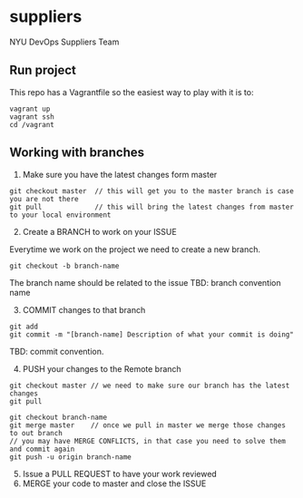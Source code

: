 # suppliers
NYU DevOps Suppliers Team

## Run project

This repo has a Vagrantfile so the easiest way to play with it is to:


```
vagrant up
vagrant ssh
cd /vagrant
```

## Working with branches

1. Make sure you have the latest changes form master

```
git checkout master  // this will get you to the master branch is case you are not there
git pull             // this will bring the latest changes from master to your local environment
```

2. Create a BRANCH to work on your ISSUE

Everytime we work on the project we need to create a new branch.

```
git checkout -b branch-name
```

The branch name should be related to the issue
TBD: branch convention name

3. COMMIT changes to that branch

```
git add
git commit -m "[branch-name] Description of what your commit is doing"
```
TBD: commit convention.

4. PUSH your changes to the Remote branch

```
git checkout master // we need to make sure our branch has the latest changes
git pull

git checkout branch-name
git merge master    // once we pull in master we merge those changes to out branch
// you may have MERGE CONFLICTS, in that case you need to solve them and commit again
git push -u origin branch-name
```

5. Issue a PULL REQUEST to have your work reviewed
6. MERGE your code to master and close the ISSUE


